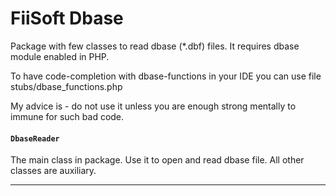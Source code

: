 # FiiSoft Dbase

Package with few classes to read dbase (*.dbf) files.
It requires dbase module enabled in PHP.

To have code-completion with dbase-functions in your IDE you can use file stubs/dbase_functions.php

My advice is - do not use it unless you are enough strong mentally to immune for such bad code. 

#### `DbaseReader`

The main class in package. Use it to open and read dbase file. All other classes are auxiliary.

---------------------------------
